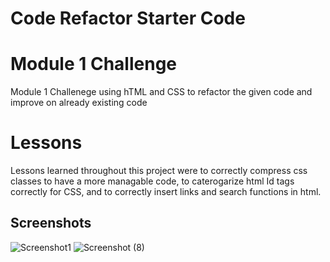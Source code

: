 # Code Refactor Starter Code
# Module 1 Challenge

Module 1 Challenege using hTML and CSS to refactor the given code and improve on already existing code

# Lessons

Lessons learned throughout this project were to correctly compress css classes to have a more managable code, to caterogarize html Id tags correctly for CSS, and to correctly insert links and search functions in html.
## Screenshots
![Screenshot1](https://user-images.githubusercontent.com/104176476/167334851-ac06731b-81fa-41b1-8f35-03adb5e82662.png)
![Screenshot (8)](https://user-images.githubusercontent.com/104176476/167334866-b16fdf50-a491-4229-98c9-f7719d46af3a.png)
